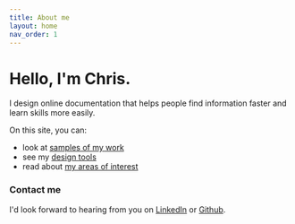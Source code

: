 ```yaml
---
title: About me
layout: home
nav_order: 1
---
```


# Hello, I'm Chris.

I design online documentation that helps people find information faster and learn skills more easily. 

On this site, you can:
- look at [samples of my work](/docs/1-my-work/) 
- see my [design tools](/docs/2-design-tools/)
- read about [my areas of interest](/docs/3-areas-of-interest/)

### Contact me

I'd look forward to hearing from you on [LinkedIn](https://www.linkedin.com/in/thischriswood) or [Github](https://github.com/blinky893/).  